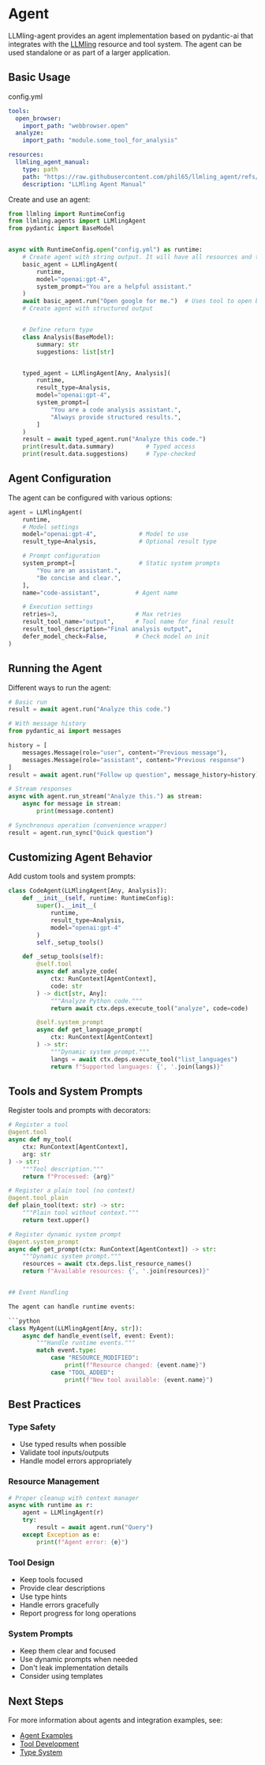 # Agent

LLMling-agent provides an agent implementation based on pydantic-ai that integrates with the [LLMling](https://gitub.com/phil65/llmling) resource and tool system. The agent can be used standalone or as part of a larger application.

## Basic Usage

config.yml
``` yaml
tools:
  open_browser:
    import_path: "webbrowser.open"
  analyze:
    import_path: "module.some_tool_for_analysis"

resources:
  llmling_agent_manual:
    type: path
    path: "https://raw.githubusercontent.com/phil65/llmling_agent/refs/heads/main/README.md"
    description: "LLMling Agent Manual"
```


Create and use an agent:

```python
from llmling import RuntimeConfig
from llmling.agents import LLMlingAgent
from pydantic import BaseModel


async with RuntimeConfig.open("config.yml") as runtime:
    # Create agent with string output. It will have all resources and tools available from the config.
    basic_agent = LLMlingAgent(
        runtime,
        model="openai:gpt-4",
        system_prompt="You are a helpful assistant."
    )
    await basic_agent.run("Open google for me.")  # Uses tool to open browser
    # Create agent with structured output


    # Define return type
    class Analysis(BaseModel):
        summary: str
        suggestions: list[str]


    typed_agent = LLMlingAgent[Any, Analysis](
        runtime,
        result_type=Analysis,
        model="openai:gpt-4",
        system_prompt=[
            "You are a code analysis assistant.",
            "Always provide structured results.",
        ]
    )
    result = await typed_agent.run("Analyze this code.")
    print(result.data.summary)         # Typed access
    print(result.data.suggestions)     # Type-checked
```

## Agent Configuration

The agent can be configured with various options:

```python
agent = LLMlingAgent(
    runtime,
    # Model settings
    model="openai:gpt-4",            # Model to use
    result_type=Analysis,            # Optional result type

    # Prompt configuration
    system_prompt=[                  # Static system prompts
        "You are an assistant.",
        "Be concise and clear.",
    ],
    name="code-assistant",          # Agent name

    # Execution settings
    retries=3,                      # Max retries
    result_tool_name="output",      # Tool name for final result
    result_tool_description="Final analysis output",
    defer_model_check=False,        # Check model on init
)
```

## Running the Agent

Different ways to run the agent:

```python
# Basic run
result = await agent.run("Analyze this code.")

# With message history
from pydantic_ai import messages

history = [
    messages.Message(role="user", content="Previous message"),
    messages.Message(role="assistant", content="Previous response")
]
result = await agent.run("Follow up question", message_history=history)

# Stream responses
async with agent.run_stream("Analyze this.") as stream:
    async for message in stream:
        print(message.content)

# Synchronous operation (convenience wrapper)
result = agent.run_sync("Quick question")
```

## Customizing Agent Behavior

Add custom tools and system prompts:

```python
class CodeAgent(LLMlingAgent[Any, Analysis]):
    def __init__(self, runtime: RuntimeConfig):
        super().__init__(
            runtime,
            result_type=Analysis,
            model="openai:gpt-4"
        )
        self._setup_tools()

    def _setup_tools(self):
        @self.tool
        async def analyze_code(
            ctx: RunContext[AgentContext],
            code: str
        ) -> dict[str, Any]:
            """Analyze Python code."""
            return await ctx.deps.execute_tool("analyze", code=code)

        @self.system_prompt
        async def get_language_prompt(
            ctx: RunContext[AgentContext]
        ) -> str:
            """Dynamic system prompt."""
            langs = await ctx.deps.execute_tool("list_languages")
            return f"Supported languages: {', '.join(langs)}"
```

## Tools and System Prompts

Register tools and prompts with decorators:

```python
# Register a tool
@agent.tool
async def my_tool(
    ctx: RunContext[AgentContext],
    arg: str
) -> str:
    """Tool description."""
    return f"Processed: {arg}"

# Register a plain tool (no context)
@agent.tool_plain
def plain_tool(text: str) -> str:
    """Plain tool without context."""
    return text.upper()

# Register dynamic system prompt
@agent.system_prompt
async def get_prompt(ctx: RunContext[AgentContext]) -> str:
    """Dynamic system prompt."""
    resources = await ctx.deps.list_resource_names()
    return f"Available resources: {', '.join(resources)}"


## Event Handling

The agent can handle runtime events:

```python
class MyAgent(LLMlingAgent[Any, str]):
    async def handle_event(self, event: Event):
        """Handle runtime events."""
        match event.type:
            case "RESOURCE_MODIFIED":
                print(f"Resource changed: {event.name}")
            case "TOOL_ADDED":
                print(f"New tool available: {event.name}")
```

## Best Practices

### Type Safety
- Use typed results when possible
- Validate tool inputs/outputs
- Handle model errors appropriately

### Resource Management
```python
# Proper cleanup with context manager
async with runtime as r:
    agent = LLMlingAgent(r)
    try:
        result = await agent.run("Query")
    except Exception as e:
        print(f"Agent error: {e}")
```

### Tool Design
- Keep tools focused
- Provide clear descriptions
- Use type hints
- Handle errors gracefully
- Report progress for long operations

### System Prompts
- Keep them clear and focused
- Use dynamic prompts when needed
- Don't leak implementation details
- Consider using templates


## Next Steps

For more information about agents and integration examples, see:
- [Agent Examples](https://llmling.readthedocs.io/en/latest/examples/agents/)
- [Tool Development](https://llmling.readthedocs.io/en/latest/tools/)
- [Type System](https://llmling.readthedocs.io/en/latest/types/)
